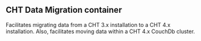 ## CHT Data Migration container

Facilitates migrating data from a CHT 3.x installation to a CHT 4.x installation. Also, facilitates moving data within a CHT 4.x CouchDb cluster.  
